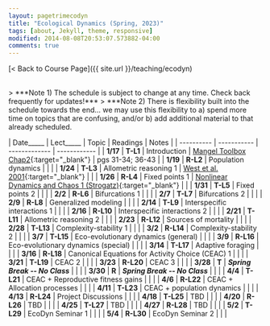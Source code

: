 ```yaml
---
layout: pagetrimecodyn
title: "Ecological Dynamics (Spring, 2023)"
tags: [about, Jekyll, theme, responsive]
modified: 2014-08-08T20:53:07.573882-04:00
comments: true
---
```


[< Back to Course Page]({{ site.url }}/teaching/ecodyn)  

<!-- [< Back to Syllabus]({{ site.url }}/teaching/ecodyn/syllabus)   -->

<br>
> ***Note 1) The schedule is subject to change at any time. Check back frequently for updates!***  
> ***Note 2) There is flexibility built into the schedule towards the end... we may use this flexibility to a) spend more time on topics that are confusing, and/or b) add additional material to that already scheduled.   
<br>


<style>
table{
    border-collapse: collapse;
    border-spacing: 0;
    /* border:1px solid #808080; */
}

/* th{
    border:1px solid #808080;
}

td{
    border:1px solid #808080;
} */
tr:nth-child(even) {background: #CCC}
tr:nth-child(odd) {background: #FFF}
</style>

| Date_____ | Lect_____ | Topic | Readings | Notes |
| ---------- | ----------- | ------------- | ------------ |
| **1/17**  | **T-L1** |  Introduction | [Mangel Toolbox Chap2](http://jdyeakel.github.io/teaching/ecodyn/Mangel_TBT2.pdf){:target="_blank"} |  pgs 31-34; 36-43   |
| **1/19**  | **R-L2** |  Population dynamics |      |     |
| **1/24**  | **T-L3** | Allometric reasoning 1 |  [West et al. 2001](http://jdyeakel.github.io/teaching/ecodyn/West_Nature_2001.pdf){:target="_blank"}   |     |
| **1/26**  | **R-L4** |  Fixed points 1 | [Nonlinear Dynamics and Chaos 1 (Strogatz)](http://jdyeakel.github.io/teaching/ecodyn/Strogatz_NDC1.pdf){:target="_blank"} |     |
| **1/31**  | **T-L5** | Fixed points 2 |  |     |
| **2/2**  | **R-L6** | Bifurcations 1 |  |     |
| **2/7** | **T-L7** |  Bifurcations 2 |     |    |
| **2/9** | **R-L8** |  Generalized modeling |  |    |
| **2/14** | **T-L9** | Interspecific interactions 1 |    |    |
| **2/16** | **R-L10** | Interspecific interactions 2 |  |    |
| **2/21** | **T-L11** | Allometric reasoning 2 |  |    |
| **2/23** | **R-L12** | Sources of mortality |     |  |
| **2/28** | **T-L13** | Complexity-stability 1 |  |    |
| **3/2** | **R-L14** | Complexity-stability 2 |  |    |
| **3/7** | **T-L15** | Eco-evolutionary dynamics (general) |   |    |
| **3/9** | **R-L16** | Eco-evolutionary dynamics (special)  |    |    |
| **3/14** | **T-L17** | Adaptive foraging |  |    |
| **3/16** | **R-L18** | Canonical Equations for Activity Choice (CEAC) 1 |  |    |
| **3/21** | **T-L19** | CEAC 2 |   |    |
| **3/23** | **R-L20** | CEAC 3 |  |    |
| **3/28** | **T** |  ***Spring Break -- No Class*** |    |  |
| **3/30** | **R** |  ***Spring Break -- No Class*** |    |  |
| **4/4** | **T-L21** | CEAC + Reproductive fitness gains |  |    |
| **4/6** | **R-L22** | CEAC + Allocation processes |  |    |
| **4/11** | **T-L23** | CEAC + population dynamics |  |  |
| **4/13** | **R-L24** | Project Discussions |  |    |
| **4/18** | **T-L25** | TBD |   |    |
| **4/20** | **R-L26** | TBD |  |    |
| **4/25** | **T-L27** | TBD  |  |    |
| **4/27** | **R-L28** | TBD |  |    |
| **5/2** | **T-L29** |  EcoDyn Seminar 1 |  |    |
| **5/4** | **R-L30** | EcoDyn Seminar 2 |  |    |



<!-- | **12/8** | **(T-L26)** | Communities | Community assembly, succession | Bowman Ch. 17 |    |
| **12/10** | **(R-L27)** | Biogeography | Patterns of species diversity | Bowman Ch. 18 |    |
|     **12/11**    | **(F-D14)** | Disc 14 | Modeling colonization & extinction  | |  | -->
<!-- | **11/17** | **(T-L22)** | Disease 1 | The dynamics of disease | TBD |    |
| **11/19** | **(R-L23)** | Disease 2 | Epidemics and pandemics |  |    | -->

<!---
| **11/17** | **23-T** | Interactions | Mutualism and commensalism | Bowman Ch. 15 |    |
| **11/19** | **24-R** | Networks | Interactions across ecological networks | TBD |    |
|         | | **Disc-12** |  Analyzing ecological networks |  | HW-9 due |--->